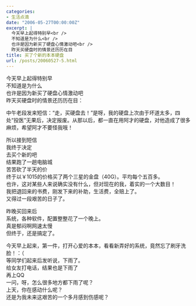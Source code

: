 ```yaml
---
categories:
- 生活点滴
date: "2006-05-27T00:00:00Z"
excerpt: |
  今天早上起得特别早<br />
  不知道是为什么<br />
  也许是因为新买了硬盘心情激动吧<br />
  昨天买硬盘时的情景还历历在目
title: 买了个新的本本硬盘
url: /posts/20060527-5.html
---
```

今天早上起得特别早  
不知道是为什么  
也许是因为新买了硬盘心情激动吧  
昨天买硬盘时的情景还历历在目：

中午老段发来短信：“走，买硬盘去！”是呀，我的硬盘上次由于坏道太多，四处“投医”无果后，决定报废。从那以后，都一直在用阿才的硬盘，对他造成了很多麻烦，希望阿才不要怪我哦！

所以接到短信  
我终于决定  
去买个新的吧  
结果跑了一趟电脑城  
苦苦砍了半天的价  
终于以￥1015的价格买了两个三星的金盘（40G）。平均每个五百多。  
也许，这对某些人来说确实没有什么，但对现在的我，着实的一个大数目！  
我把退回来的书费，刚发下来的补助，生活费，全赔上了。  
又得过一段艰苦的日子了。

昨晚买回来后  
系统，各种软件，配置整整花了一个晚上。  
真是郁闷啊网速太慢  
但终于，还是搞定了。

今天早上起来，第一件，打开心爱的本本，看看新弄好的系统，竟然忘了刷牙洗脸！：（  
等同学们起来后发听说，下雨了。  
给女友打电话，结果也是下雨了  
再上QQ  
一问，呀，怎么很多地方都下雨了呢？  
上天，你在感动什么呢？  
还是为我未来这艰苦的一个多月感到伤感呢？